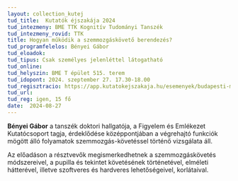 ```yaml
---
layout: collection_kutej
tud_title:  Kutatók éjszakája 2024
tud_intezmeny: BME TTK Kognitív Tudományi Tanszék
tud_intezmeny_rovid: TTK
title: Hogyan működik a szemmozgáskövető berendezés?
tud_programfelelos: Bényei Gábor
tud_eloadok:
tud_tipus: Csak személyes jelenléttel látogatható
tud_online: 
tud_helyszin: BME T épület 515. terem
tud_idopont: 2024. szeptember 27. 17.30-18.00
tud_regisztracio: https://app.kutatokejszakaja.hu/esemenyek/budapesti-muszaki-es-gazdasagtudomanyi-egyetem-bme/hogyan-mukodik-a-szemmozgaskoveto-berendezes-1
tud_url: 
tud_reg: igen, 15 fő
date:  2024-08-27
---
```


**Bényei Gábor** a tanszék doktori hallgatója, a Figyelem és Emlékezet Kutatócsoport tagja, érdeklődése középpontjában a végrehajtó funkciók mögött álló folyamatok szemmozgás-követéssel történő vizsgálata áll.

Az előadáson a résztvevők megismerkedhetnek a szemmozgáskövetés módszereivel, a pupilla és tekintet követésének történetével, elméleti hátterével, illetve szoftveres és hardveres lehetőségeivel, korlátaival.

